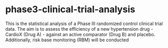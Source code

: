 # phase3-clinical-trial-analysis

This is the statistical analysis of a Phase III randomized control clinical trial data. The aim is to assess the efficiency of a new hypertension drug - CardioX (Drug A) - against an active comparator (Drug B) and placebo. Additionally, risk base monitoring (RBM) will be conducted
